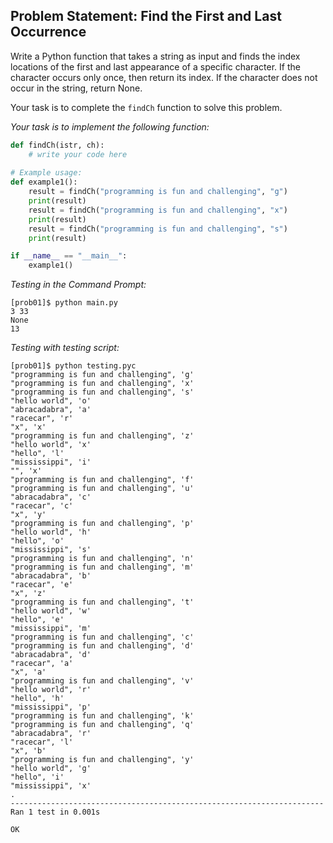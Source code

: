 ## Problem Statement: Find the First and Last Occurrence

Write a Python function that takes a string as input and finds the index locations of the first and last appearance of a specific character. If the character occurs only once, then return its index. If the character does not occur in the string, return None.

Your task is to complete the `findCh` function to solve this problem.

*Your task is to implement the following function:*
```python
def findCh(istr, ch):
    # write your code here
    
# Example usage:
def example1():
    result = findCh("programming is fun and challenging", "g")
    print(result)
    result = findCh("programming is fun and challenging", "x")
    print(result)
    result = findCh("programming is fun and challenging", "s")
    print(result)

if __name__ == "__main__":
    example1()
```

*Testing in the Command Prompt:*
```shell
[prob01]$ python main.py 
3 33
None
13
```

*Testing with testing script:*
```shell
[prob01]$ python testing.pyc 
"programming is fun and challenging", 'g'
"programming is fun and challenging", 'x'
"programming is fun and challenging", 's'
"hello world", 'o'
"abracadabra", 'a'
"racecar", 'r'
"x", 'x'
"programming is fun and challenging", 'z'
"hello world", 'x'
"hello", 'l'
"mississippi", 'i'
"", 'x'
"programming is fun and challenging", 'f'
"programming is fun and challenging", 'u'
"abracadabra", 'c'
"racecar", 'c'
"x", 'y'
"programming is fun and challenging", 'p'
"hello world", 'h'
"hello", 'o'
"mississippi", 's'
"programming is fun and challenging", 'n'
"programming is fun and challenging", 'm'
"abracadabra", 'b'
"racecar", 'e'
"x", 'z'
"programming is fun and challenging", 't'
"hello world", 'w'
"hello", 'e'
"mississippi", 'm'
"programming is fun and challenging", 'c'
"programming is fun and challenging", 'd'
"abracadabra", 'd'
"racecar", 'a'
"x", 'a'
"programming is fun and challenging", 'v'
"hello world", 'r'
"hello", 'h'
"mississippi", 'p'
"programming is fun and challenging", 'k'
"programming is fun and challenging", 'q'
"abracadabra", 'r'
"racecar", 'l'
"x", 'b'
"programming is fun and challenging", 'y'
"hello world", 'g'
"hello", 'i'
"mississippi", 'x'
.
----------------------------------------------------------------------
Ran 1 test in 0.001s

OK
```

